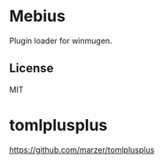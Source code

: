# Mebius

Plugin loader for winmugen.

## License

MIT

# tomlplusplus

https://github.com/marzer/tomlplusplus